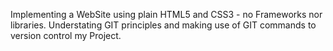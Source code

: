 Implementing a WebSite using plain HTML5 and CSS3 - no Frameworks nor libraries. Understating GIT principles and making use of GIT commands to version control my Project.
